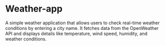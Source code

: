 # Weather-app
A simple weather application that allows users to check real-time weather conditions by entering a city name. It fetches data from the OpenWeather API and displays details like temperature, wind speed, humidity, and weather conditions. 
